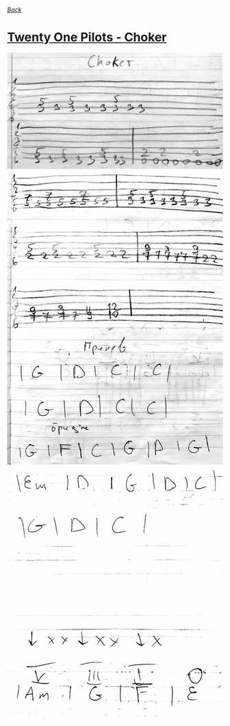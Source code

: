 ###### [Back](../Readme.md)
# [Twenty One Pilots - Choker](text.md)
![](0.jpg)
![](1.jpg)
![](2.jpg)
